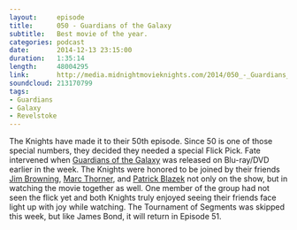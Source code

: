 ```yaml
---
layout:     episode
title:      050 - Guardians of the Galaxy
subtitle:   Best movie of the year.
categories: podcast
date:       2014-12-13 23:15:00
duration:   1:35:14
length:     48004295
link:       http://media.midnightmovieknights.com/2014/050_-_Guardians_of_the_Galaxy.m4a
soundcloud: 213170799
tags:
- Guardians
- Galaxy
- Revelstoke
---
```

The Knights have made it to their 50th episode. Since 50 is one of those special numbers, they decided they needed a special Flick Pick. Fate intervened when [Guardians of the Galaxy](http://www.imdb.com/title/tt2015381/) was released on Blu-ray/DVD earlier in the week. The Knights were honored to be joined by their friends [Jim Browning](https://twitter.com/RevelstokeJim), [Marc Thorner](https://twitter.com/MarkoShark), and [Patrick Blazek](https://twitter.com/tessek1138) not only on the show, but in watching the movie together as well. One member of the group had not seen the flick yet and both Knights truly enjoyed seeing their friends face light up with joy while watching. The Tournament of Segments was skipped this week, but like James Bond, it will return in Episode 51.
